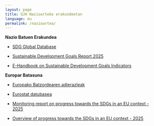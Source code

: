 ```yaml
---
layout: page
title: GJH Nazioarteko erakundeetan 
language: eu
permalink: /nazioartea/
---
```



**Nazio Batuen Erakundea**
- [SDG Global Database](https://unstats.un.org/sdgs/dataportal)

- [Sustainable Development Goals Report 2025](https://unstats.un.org/sdgs/report/2025/)

- [E-Handbook on Sustainable Development Goals Indicators](https://unstats.un.org/sdgs/dataportal)

**Europar Batasuna**
- [Europako Batzordearen adierazleak](https://ec.europa.eu/eurostat/web/sdi/overview)

- [Eurostat datubasea](https://ec.europa.eu/eurostat/web/sdi/database)

- [Monitoring report on progress towards the SDGs in an EU context - 2025](https://ec.europa.eu/eurostat/documents/15234730/21637496/KS-01-24-018-EN-N.pdf/897a6d1f-d3b7-0b34-86b0-0cdaec00e494?version=1.0&t=1748938863594)

- [Overview of progress towards the SDGs in an EU context - 2025](https://ec.europa.eu/eurostat/documents/4031688/21633693/KS-01-24-019-EN-N.pdf/f9dadd64-0f61-0ccf-3a17-0faef59f2cd9?version=1.0&t=1748954046467)
